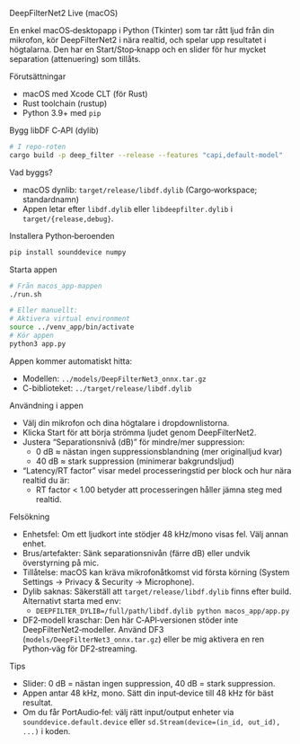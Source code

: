 DeepFilterNet2 Live (macOS)

En enkel macOS‑desktopapp i Python (Tkinter) som tar rått ljud från din mikrofon, kör DeepFilterNet2 i nära realtid, och spelar upp resultatet i högtalarna. Den har en Start/Stop‑knapp och en slider för hur mycket separation (attenuering) som tillåts.

Förutsättningar
- macOS med Xcode CLT (för Rust)
- Rust toolchain (rustup)
- Python 3.9+ med `pip`

Bygg libDF C‑API (dylib)
```bash
# I repo-roten
cargo build -p deep_filter --release --features "capi,default-model"
```

Vad byggs?
- macOS dynlib: `target/release/libdf.dylib` (Cargo‑workspace; standardnamn)
- Appen letar efter `libdf.dylib` eller `libdeepfilter.dylib` i `target/{release,debug}`.

Installera Python‑beroenden
```bash
pip install sounddevice numpy
```

Starta appen
```bash
# Från macos_app-mappen
./run.sh

# Eller manuellt:
# Aktivera virtual environment
source ../venv_app/bin/activate
# Kör appen
python3 app.py
```

Appen kommer automatiskt hitta:
- Modellen: `../models/DeepFilterNet3_onnx.tar.gz`
- C-biblioteket: `../target/release/libdf.dylib`

Användning i appen
- Välj din mikrofon och dina högtalare i dropdownlistorna.
- Klicka Start för att börja strömma ljudet genom DeepFilterNet2.
- Justera “Separationsnivå (dB)” för mindre/mer suppression:
  - 0 dB ≈ nästan ingen suppressionsblandning (mer originalljud kvar)
  - 40 dB ≈ stark suppression (minimerar bakgrundsljud)
- “Latency/RT factor” visar medel processeringstid per block och hur nära realtid du är:
  - RT factor < 1.00 betyder att processeringen håller jämna steg med realtid.

Felsökning
- Enhetsfel: Om ett ljudkort inte stödjer 48 kHz/mono visas fel. Välj annan enhet.
- Brus/artefakter: Sänk separationsnivån (färre dB) eller undvik överstyrning på mic.
- Tillåtelse: macOS kan kräva mikrofonåtkomst vid första körning (System Settings → Privacy & Security → Microphone).
- Dylib saknas: Säkerställ att `target/release/libdf.dylib` finns efter build. Alternativt starta med env:
  - `DEEPFILTER_DYLIB=/full/path/libdf.dylib python macos_app/app.py`
- DF2‑modell kraschar: Den här C‑API‑versionen stöder inte DeepFilterNet2‑modeller. Använd DF3 (`models/DeepFilterNet3_onnx.tar.gz`) eller be mig aktivera en ren Python‑väg för DF2‑streaming.

Tips
- Slider: 0 dB = nästan ingen suppression, 40 dB = stark suppression.
- Appen antar 48 kHz, mono. Sätt din input‑device till 48 kHz för bäst resultat.
- Om du får PortAudio‑fel: välj rätt input/output enheter via `sounddevice.default.device` eller `sd.Stream(device=(in_id, out_id), ...)` i koden.
